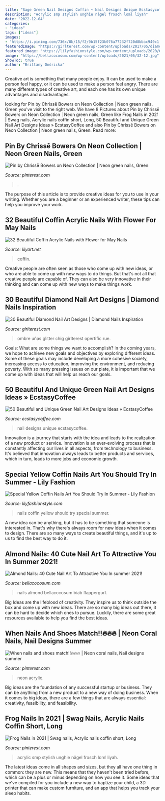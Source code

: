 ```yaml
---
title: "Sage Green Nail Designs Coffin ~ Nail Designs Unique Ecstasycoffee"
description: "Acrylic smp stylish unghie nägel frosch loml liyah"
date: "2022-12-04"
categories:
- "ideas"
tags: ["ideas"]
images:
- "https://i.pinimg.com/736x/0b/15/f2/0b15f23b076a77232f720d8bbac940c1.jpg"
featuredImage: "https://girlterest.com/wp-content/uploads/2017/05/diamond12.jpg"
featured_image: "https://lilyfashionstyle.com/wp-content/uploads/2020/03/33-9.jpg"
image: "https://bellacocosum.com/wp-content/uploads/2021/05/32-12.jpg"
ShowToc: true
author: "Brittany Ondricka"
---
```



Creative art is something that many people enjoy. It can be used to make a person feel happy, or it can be used to make a person feel angry. There are many different types of creative art, and each one has its own unique advantages and disadvantages.

	

		
looking for Pin by Chrissē Bowers on Neon Collection | Neon green nails, Green you've visit to the right web. We have 8 Pictures about Pin by Chrissē Bowers on Neon Collection | Neon green nails, Green like Frog Nails in 2021 | Swag nails, Acrylic nails coffin short, Long, 50 Beautiful and Unique Green Nail Art Designs Ideas » EcstasyCoffee and also Pin by Chrissē Bowers on Neon Collection | Neon green nails, Green. Read more:
		
    
## Pin By Chrissē Bowers On Neon Collection | Neon Green Nails, Green

<img loading=lazy src="https://i.pinimg.com/originals/ab/84/9b/ab849b4a374702c38d57efb9b1de2a49.jpg" onerror="this.onerror=null;this.src='https://tse4.mm.bing.net/th?id=OIP.k60uAUU6jN1Qi0OcNfFC3gHaJ4&amp;pid=15.1';" alt="Pin by Chrissē Bowers on Neon Collection | Neon green nails, Green">

_Source: pinterest.com_

>. 

	

The purpose of this article is to provide creative ideas for you to use in your writing. Whether you are a beginner or an experienced writer, these tips can help you improve your work.

    
## 32 Beautiful Coffin Acrylic Nails With Flower For May Nails

<img loading=lazy src="https://lilyart.net/wp-content/uploads/2021/05/7-1.jpg" onerror="this.onerror=null;this.src='https://tse1.mm.bing.net/th?id=OIP.S73MPTiUY9-nXNOdzyE8pQHaLH&amp;pid=15.1';" alt="32 Beautiful Coffin Acrylic Nails with Flower for May Nails">

_Source: lilyart.net_

>coffin. 

	

Creative people are often seen as those who come up with new ideas, or who are able to come up with new ways to do things. But that's not all that creative people are capable of. They can also be very innovative in their thinking and can come up with new ways to make things work.

    
## 30 Beautiful Diamond Nail Art Designs | Diamond Nails Inspiration

<img loading=lazy src="https://girlterest.com/wp-content/uploads/2017/05/diamond12.jpg" onerror="this.onerror=null;this.src='https://tse3.mm.bing.net/th?id=OIP.2RKaok8G6iS4d3P-mAQ_0QHaHT&amp;pid=15.1';" alt="30 Beautiful Diamond Nail Art Designs | Diamond Nails Inspiration">

_Source: girlterest.com_

>ombre uñas glitter chig girlterest opertific rue. 

	

Goals: What are some things we want to accomplish?
In the coming years, we hope to achieve new goals and objectives by exploring different ideas. Some of these goals may include developing a more cohesive society, increasing access to education, improving the environment, and reducing poverty. With so many pressing issues on our plate, it is important that we come up with ideas that will help us reach our goals.

    
## 50 Beautiful And Unique Green Nail Art Designs Ideas » EcstasyCoffee

<img loading=lazy src="https://i0.wp.com/www.ecstasycoffee.com/wp-content/uploads/2016/11/Green-Nail-Art-Designs-Ideas-@-EcstasyCoffee49.jpg?resize=600%2C900" onerror="this.onerror=null;this.src='https://tse3.mm.bing.net/th?id=OIP.MmDNrUzHK4WnahOv_AmHzwHaLH&amp;pid=15.1';" alt="50 Beautiful and Unique Green Nail Art Designs Ideas » EcstasyCoffee">

_Source: ecstasycoffee.com_

>nail designs unique ecstasycoffee. 

	

Innovation is a journey that starts with the idea and leads to the realization of a new product or service. Innovation is an ever-evolving process that is constantly affecting our lives in all aspects, from technology to business. It's believed that innovation always leads to better products and services, which in turn, leads to more jobs and economic growth.

    
## Special Yellow Coffin Nails Art You Should Try In Summer - Lily Fashion

<img loading=lazy src="https://lilyfashionstyle.com/wp-content/uploads/2020/03/33-9.jpg" onerror="this.onerror=null;this.src='https://tse3.mm.bing.net/th?id=OIP.So60u00_zOAbH3knOQjdOQHaK5&amp;pid=15.1';" alt="Special Yellow Coffin Nails Art You Should Try In Summer - Lily Fashion">

_Source: lilyfashionstyle.com_

>nails coffin yellow should try special summer. 

	

A new idea can be anything, but it has to be something that someone is interested in. That's why there's always room for new ideas when it comes to design. There are so many ways to create beautiful things, and it's up to us to find the best way to do it.

    
## Almond Nails: 40 Cute Nail Art To Attractive You In Summer 2021!

<img loading=lazy src="https://bellacocosum.com/wp-content/uploads/2021/05/32-12.jpg" onerror="this.onerror=null;this.src='https://tse2.mm.bing.net/th?id=OIP.qxVpjbsyKSiBQLt7nMlvZAHaLH&amp;pid=15.1';" alt="Almond Nails: 40 Cute Nail Art To Attractive You In summer 2021!">

_Source: bellacocosum.com_

>nails almond bellacocosum biab flappergurl. 

	

Big Ideas are the lifeblood of creativity. They inspire us to think outside the box and come up with new ideas. There are so many big ideas out there, it can be hard to decide which ones to pursue. Luckily, there are some great resources available to help you find the best ideas.

    
## When Nails And Shoes Match‼️🔥🔥🔥 | Neon Coral Nails, Nail Designs Summer

<img loading=lazy src="https://i.pinimg.com/736x/0b/15/f2/0b15f23b076a77232f720d8bbac940c1.jpg" onerror="this.onerror=null;this.src='https://tse4.mm.bing.net/th?id=OIP.ygN7VGYRv3Wyh2wSVMvlygHaHa&amp;pid=15.1';" alt="When nails and shoes match‼️🔥🔥🔥 | Neon coral nails, Nail designs summer">

_Source: pinterest.com_

>neon acrylic. 

	

Big ideas are the foundation of any successful startup or business. They can be anything from a new product to a new way of doing business. When it comes to big ideas, there are a few things that are always essential: creativity, feasibility, and feasibility.

    
## Frog Nails In 2021 | Swag Nails, Acrylic Nails Coffin Short, Long

<img loading=lazy src="https://i.pinimg.com/736x/d3/c6/b2/d3c6b2db2a6da64011a054f2711cf679.jpg" onerror="this.onerror=null;this.src='https://tse4.mm.bing.net/th?id=OIP.bCuivrn3JrEdrbZ8lE1itQHaJ3&amp;pid=15.1';" alt="Frog Nails in 2021 | Swag nails, Acrylic nails coffin short, Long">

_Source: pinterest.com_

>acrylic smp stylish unghie nägel frosch loml liyah. 

	

The latest ideas come in all shapes and sizes, but they all have one thing in common: they are new. This means that they haven't been tried before, which can be a plus or minus depending on how you see it. Some ideas that we've compiled for you include a new way to baptize your child, a 3D printer that can make custom furniture, and an app that helps you track your sleep habits.

